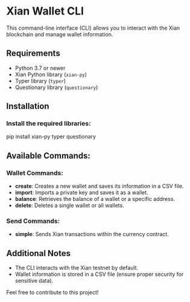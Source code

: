 # Xian Wallet CLI

This command-line interface (CLI) allows you to interact with the Xian blockchain and manage wallet information.

## Requirements

- Python 3.7 or newer
- Xian Python library (`xian-py`)
- Typer library (`typer`)
- Questionary library (`questionary`)

## Installation

### Install the required libraries:
pip install xian-py typer questionary

## Available Commands:

### Wallet Commands:

- **create**: Creates a new wallet and saves its information in a CSV file.
- **import**: Imports a private key and saves it as a wallet.
- **balance**: Retrieves the balance of a wallet or a specific address.
- **delete**: Deletes a single wallet or all wallets.

### Send Commands:

- **simple**: Sends Xian transactions within the currency contract.

## Additional Notes

- The CLI interacts with the Xian testnet by default.
- Wallet information is stored in a CSV file (ensure proper security for sensitive data).

Feel free to contribute to this project!
